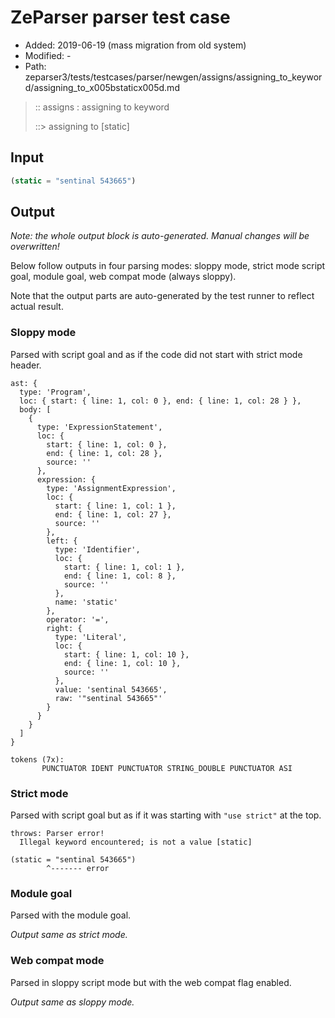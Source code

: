 # ZeParser parser test case

- Added: 2019-06-19 (mass migration from old system)
- Modified: -
- Path: zeparser3/tests/testcases/parser/newgen/assigns/assigning_to_keyword/assigning_to_x005bstaticx005d.md

> :: assigns : assigning to keyword
>
> ::> assigning to [static]

## Input

`````js
(static = "sentinal 543665")
`````

## Output

_Note: the whole output block is auto-generated. Manual changes will be overwritten!_

Below follow outputs in four parsing modes: sloppy mode, strict mode script goal, module goal, web compat mode (always sloppy).

Note that the output parts are auto-generated by the test runner to reflect actual result.

### Sloppy mode

Parsed with script goal and as if the code did not start with strict mode header.

`````
ast: {
  type: 'Program',
  loc: { start: { line: 1, col: 0 }, end: { line: 1, col: 28 } },
  body: [
    {
      type: 'ExpressionStatement',
      loc: {
        start: { line: 1, col: 0 },
        end: { line: 1, col: 28 },
        source: ''
      },
      expression: {
        type: 'AssignmentExpression',
        loc: {
          start: { line: 1, col: 1 },
          end: { line: 1, col: 27 },
          source: ''
        },
        left: {
          type: 'Identifier',
          loc: {
            start: { line: 1, col: 1 },
            end: { line: 1, col: 8 },
            source: ''
          },
          name: 'static'
        },
        operator: '=',
        right: {
          type: 'Literal',
          loc: {
            start: { line: 1, col: 10 },
            end: { line: 1, col: 10 },
            source: ''
          },
          value: 'sentinal 543665',
          raw: '"sentinal 543665"'
        }
      }
    }
  ]
}

tokens (7x):
       PUNCTUATOR IDENT PUNCTUATOR STRING_DOUBLE PUNCTUATOR ASI
`````

### Strict mode

Parsed with script goal but as if it was starting with `"use strict"` at the top.

`````
throws: Parser error!
  Illegal keyword encountered; is not a value [static]

(static = "sentinal 543665")
        ^------- error
`````


### Module goal

Parsed with the module goal.

_Output same as strict mode._

### Web compat mode

Parsed in sloppy script mode but with the web compat flag enabled.

_Output same as sloppy mode._
